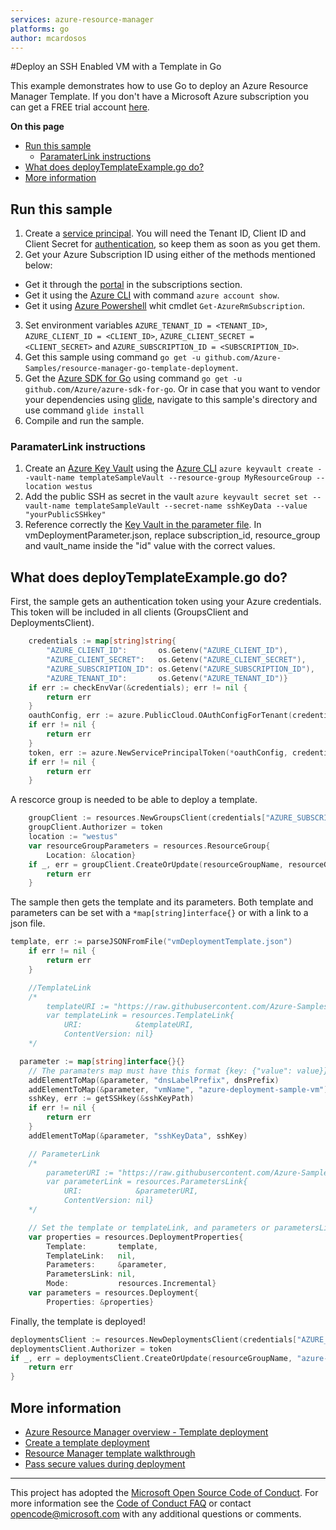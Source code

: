 ```yaml
---
services: azure-resource-manager
platforms: go
author: mcardosos
---
```


#Deploy an SSH Enabled VM with a Template in Go

This example demonstrates how to use Go to deploy an Azure Resource Manager Template. If you don't have a Microsoft Azure subscription you can get a FREE trial account [here](https://azure.microsoft.com/pricing/free-trial).

**On this page**

- [Run this sample](#run)
  - [ParamaterLink instructions](#paramlink)
- [What does deployTemplateExample.go do?](#sample)
- [More information](#info)

<a id="run"></a>
## Run this sample

1. Create a [service principal](https://azure.microsoft.com/documentation/articles/resource-group-authenticate-service-principal-cli/). You will need the Tenant ID, Client ID and Client Secret for [authentication](https://github.com/Azure/azure-sdk-for-go/tree/master/arm#first-a-sidenote-authentication-and-the-azure-resource-manager), so keep them as soon as you get them.
2. Get your Azure Subscription ID using either of the methods mentioned below:
  - Get it through the [portal](portal.azure.com) in the subscriptions section.
  - Get it using the [Azure CLI](https://azure.microsoft.com/documentation/articles/xplat-cli-install/) with command `azure account show`.
  - Get it using [Azure Powershell](https://azure.microsoft.com/documentation/articles/powershell-install-configure/) whit cmdlet `Get-AzureRmSubscription`.
3. Set environment variables `AZURE_TENANT_ID = <TENANT_ID>`, `AZURE_CLIENT_ID = <CLIENT_ID>`, `AZURE_CLIENT_SECRET = <CLIENT_SECRET>` and `AZURE_SUBSCRIPTION_ID = <SUBSCRIPTION_ID>`.
4. Get this sample using command `go get -u github.com/Azure-Samples/resource-manager-go-template-deployment`.
5. Get the [Azure SDK for Go](https://github.com/Azure/azure-sdk-for-go) using command `go get -u github.com/Azure/azure-sdk-for-go`. Or in case that you want to vendor your dependencies using [glide](https://github.com/Masterminds/glide), navigate to this sample's directory and use command `glide install`
6. Compile and run the sample.

<a id="paramlink"></a>
### ParamaterLink instructions

1. Create an [Azure Key Vault](https://azure.microsoft.com/documentation/articles/key-vault-manage-with-cli/) using the [Azure CLI](https://azure.microsoft.com/documentation/articles/xplat-cli-install/) `azure keyvault create --vault-name templateSampleVault --resource-group MyResourceGroup --location westus`
2. Add the public SSH as secret in the vault `azure keyvault secret set --vault-name templateSampleVault --secret-name sshKeyData --value "yourPublicSSHkey"`
3. Reference correctly the [Key Vault in the parameter file](https://azure.microsoft.com/documentation/articles/resource-manager-keyvault-parameter/). In vmDeploymentParameter.json, replace subscription_id, resource_group and vault_name inside the "id" value with the correct values.

<a id="sample"></a>
## What does deployTemplateExample.go do?

First, the sample gets an authentication token using your Azure credentials. This token will be included in all clients (GroupsClient and DeploymentsClient).

```go
	credentials := map[string]string{
		"AZURE_CLIENT_ID":       os.Getenv("AZURE_CLIENT_ID"),
		"AZURE_CLIENT_SECRET":   os.Getenv("AZURE_CLIENT_SECRET"),
		"AZURE_SUBSCRIPTION_ID": os.Getenv("AZURE_SUBSCRIPTION_ID"),
		"AZURE_TENANT_ID":       os.Getenv("AZURE_TENANT_ID")}
	if err := checkEnvVar(&credentials); err != nil {
		return err
	}
	oauthConfig, err := azure.PublicCloud.OAuthConfigForTenant(credentials["AZURE_TENANT_ID"])
	if err != nil {
		return err
	}
	token, err := azure.NewServicePrincipalToken(*oauthConfig, credentials["AZURE_CLIENT_ID"], credentials["AZURE_CLIENT_SECRET"], azure.PublicCloud.ResourceManagerEndpoint)
	if err != nil {
		return err
	}
```

A rescorce group is needed to be able to deploy a template.

```go
	groupClient := resources.NewGroupsClient(credentials["AZURE_SUBSCRIPTION_ID"])
	groupClient.Authorizer = token
	location := "westus"
	var resourceGroupParameters = resources.ResourceGroup{
		Location: &location}
	if _, err = groupClient.CreateOrUpdate(resourceGroupName, resourceGroupParameters); err != nil {
		return err
	}
```

The sample then gets the template and its parameters. Both template and parameters can be set with a `*map[string]interface{}` or with a link to a json file.

```go
template, err := parseJSONFromFile("vmDeploymentTemplate.json")
	if err != nil {
		return err
	}

	//TemplateLink
	/*
		templateURI := "https://raw.githubusercontent.com/Azure-Samples/resource-manager-go-template-deployment/master/vmDeploymentTemplate.json"
		var templateLink = resources.TemplateLink{
			URI:            &templateURI,
			ContentVersion: nil}
	*/

  parameter := map[string]interface{}{}
	// The paramaters map must have this format {key: {"value": value}}.
	addElementToMap(&parameter, "dnsLabelPrefix", dnsPrefix)
	addElementToMap(&parameter, "vmName", "azure-deployment-sample-vm")
	sshKey, err := getSSHkey(&sshKeyPath)
	if err != nil {
		return err
	}
	addElementToMap(&parameter, "sshKeyData", sshKey)

	// ParameterLink
	/*
		parameterURI := "https://raw.githubusercontent.com/Azure-Samples/resource-manager-go-template-deployment/master/vmDeploymentParameter.json"
		var parameterLink = resources.ParametersLink{
			URI:            &parameterURI,
			ContentVersion: nil}
	*/

	// Set the template or templateLink, and parameters or parametersLink to use.
	var properties = resources.DeploymentProperties{
		Template:       template,
		TemplateLink:   nil,
		Parameters:     &parameter,
		ParametersLink: nil,
		Mode:           resources.Incremental}
	var parameters = resources.Deployment{
		Properties: &properties}
```

Finally, the template is deployed!

```go
deploymentsClient := resources.NewDeploymentsClient(credentials["AZURE_SUBSCRIPTION_ID"])
deploymentsClient.Authorizer = token
if _, err = deploymentsClient.CreateOrUpdate(resourceGroupName, "azure-sample", parameters, nil); err != nil {
	return err
}
```

<a id="info"></a>
## More information

- [Azure Resource Manager overview - Template deployment](https://azure.microsoft.com/documentation/articles/resource-group-overview/#template-deployment)
- [Create a template deployment](https://msdn.microsoft.com/library/azure/dn790564.aspx)
- [Resource Manager template walkthrough](https://azure.microsoft.com/documentation/articles/resource-manager-template-walkthrough/)
- [Pass secure values during deployment](https://azure.microsoft.com/documentation/articles/resource-manager-keyvault-parameter/)

***

This project has adopted the [Microsoft Open Source Code of Conduct](https://opensource.microsoft.com/codeofconduct/). For more information see the [Code of Conduct FAQ](https://opensource.microsoft.com/codeofconduct/faq/) or contact [opencode@microsoft.com](mailto:opencode@microsoft.com) with any additional questions or comments.